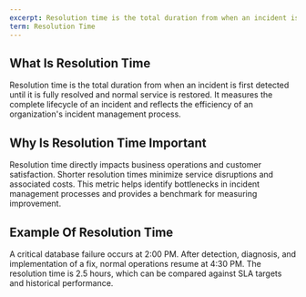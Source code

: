 ```yaml
---
excerpt: Resolution time is the total duration from when an incident is first detected until it is fully resolved and normal service is restored.
term: Resolution Time
---
```

## What Is Resolution Time

Resolution time is the total duration from when an incident is first detected until it is fully resolved and normal service is restored. It measures the complete lifecycle of an incident and reflects the efficiency of an organization's incident management process.

## Why Is Resolution Time Important

Resolution time directly impacts business operations and customer satisfaction. Shorter resolution times minimize service disruptions and associated costs. This metric helps identify bottlenecks in incident management processes and provides a benchmark for measuring improvement.

## Example Of Resolution Time

A critical database failure occurs at 2:00 PM. After detection, diagnosis, and implementation of a fix, normal operations resume at 4:30 PM. The resolution time is 2.5 hours, which can be compared against SLA targets and historical performance.